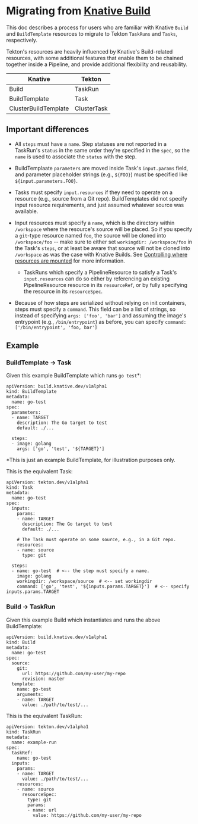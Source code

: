 # Migrating from [Knative Build](https://github.com/knative/build)

This doc describes a process for users who are familiar with Knative `Build` and
`BuildTemplate` resources to migrate to Tekton `TaskRuns` and `Tasks`, respectively.

Tekton's resources are heavily influenced by Knative's Build-related resources,
with some additional features that enable them to be chained together inside a
Pipeline, and provide additional flexibility and reusability.

| **Knative**          | **Tekton**  |
|----------------------|-------------|
| Build                | TaskRun     |
| BuildTemplate        | Task        |
| ClusterBuildTemplate | ClusterTask |

## Important differences

* All `steps` must have a `name`. Step statuses are not reported in a
  TaskRun's `status` in the same order they're specified in the `spec`, so the
  `name` is used to associate the `status` with the step.

* BuildTemplaate `parameters` are moved inside Task's `input.params` field, and
  parameter placeholder strings (e.g., `${FOO}`) must be specified like
  `${input.parameters.FOO}`.

* Tasks must specify `input.resources` if they need to operate on a resource
  (e.g., source from a Git repo). BuildTemplates did not specify input
  resource requirements, and just assumed whatever source was available.

* Input resources must specify a `name`, which is the directory within
  `/workspace` where the resource's source will be placed. So if you specify a
  `git`-type resource named `foo`, the source will be cloned into
  `/workspace/foo` -- make sure to either set `workingdir: /workspace/foo` in
  the Task's `steps`, or at least be aware that source will not be cloned into
  `/workspace` as was the case with Knative Builds. See [Controlling where
  resources are
  mounted](https://github.com/tektoncd/pipeline/blob/master/docs/tasks.md#controlling-where-resources-are-mounted)
  for more information.
  * TaskRuns which specify a PipelineResource to satisfy a Task's
    `input.resources` can do so either by referencing an existing
    PipelineResource resource in its `resourceRef`, or by fully specifying the
    resource in its `resourceSpec`.

* Because of how steps are serialized without relying on init containers, steps
  must specify a `command`. This field can be a list of strings, so instead of
  specifying `args: ['foo', 'bar']` and assuming the image's entrypoint (e.g.,
  `/bin/entrypoint`) as before, you can specify `command: ['/bin/entrypoint',
  'foo, bar']`

## Example

### BuildTemplate -> Task

Given this example BuildTemplate which runs `go test`*:

```
apiVersion: build.knative.dev/v1alpha1
kind: BuildTemplate
metadata:
  name: go-test
spec:
  parameters:
  - name: TARGET
    description: The Go target to test
    default: ./...

  steps:
  - image: golang
    args: ['go', 'test', '${TARGET}']
```

*This is just an example BuildTemplate, for illustration purposes only.

This is the equivalent Task:

```
apiVersion: tekton.dev/v1alpha1
kind: Task
metadata:
  name: go-test
spec:
  inputs:
    params:
    - name: TARGET
      description: The Go target to test
      default: ./...

    # The Task must operate on some source, e.g., in a Git repo.
    resources:
    - name: source
      type: git

  steps:
  - name: go-test  # <-- the step must specify a name.
    image: golang
    workingdir: /workspace/source  # <-- set workingdir
    command: ['go', 'test', '${inputs.params.TARGET}']  # <-- specify inputs.params.TARGET
```

### Build -> TaskRun

Given this example Build which instantiates and runs the above
BuildTemplate:

```
apiVersion: build.knative.dev/v1alpha1
kind: Build
metadata:
  name: go-test
spec:
  source:
    git:
      url: https://github.com/my-user/my-repo
      revision: master
  template:
    name: go-test
    arguments:
    - name: TARGET
      value: ./path/to/test/...
```

This is the equivalent TaskRun:

```
apiVersion: tekton.dev/v1alpha1
kind: TaskRun
metadata:
  name: example-run
spec:
  taskRef:
    name: go-test
  inputs:
    params:
    - name: TARGET
      value: ./path/to/test/...
    resources:
    - name: source
      resourceSpec:
        type: git
        params:
        - name: url
          value: https://github.com/my-user/my-repo
```
